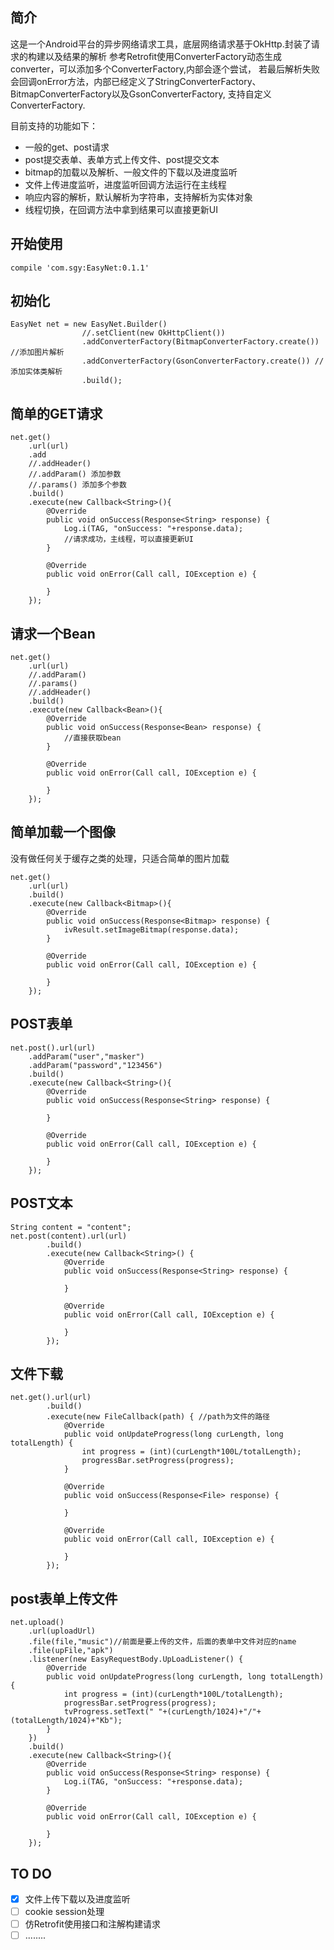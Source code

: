 ## 简介
这是一个Android平台的异步网络请求工具，底层网络请求基于OkHttp.封装了请求的构建以及结果的解析
参考Retrofit使用ConverterFactory动态生成converter，可以添加多个ConverterFactory,内部会逐个尝试，
若最后解析失败会回调onError方法，内部已经定义了StringConverterFactory、BitmapConverterFactory以及GsonConverterFactory,
支持自定义ConverterFactory.

目前支持的功能如下：
* 一般的get、post请求
* post提交表单、表单方式上传文件、post提交文本
* bitmap的加载以及解析、一般文件的下载以及进度监听
* 文件上传进度监听，进度监听回调方法运行在主线程
* 响应内容的解析，默认解析为字符串，支持解析为实体对象
* 线程切换，在回调方法中拿到结果可以直接更新UI
## 开始使用
```
compile 'com.sgy:EasyNet:0.1.1'
```

## 初始化

```
EasyNet net = new EasyNet.Builder()
                //.setClient(new OkHttpClient())
                .addConverterFactory(BitmapConverterFactory.create()) //添加图片解析
                .addConverterFactory(GsonConverterFactory.create()) //添加实体类解析
                .build();
```
## 简单的GET请求
```
net.get()
    .url(url)
    .add
    //.addHeader()
    //.addParam() 添加参数
    //.params() 添加多个参数
    .build()
    .execute(new Callback<String>(){
        @Override
        public void onSuccess(Response<String> response) {
            Log.i(TAG, "onSuccess: "+response.data);
            //请求成功，主线程，可以直接更新UI
        }

        @Override
        public void onError(Call call, IOException e) {

        }
    });
```
## 请求一个Bean
```
net.get()
    .url(url)
    //.addParam()
    //.params()
    //.addHeader()
    .build()
    .execute(new Callback<Bean>(){
        @Override
        public void onSuccess(Response<Bean> response) {
            //直接获取bean
        }

        @Override
        public void onError(Call call, IOException e) {

        }
    });
```
## 简单加载一个图像
没有做任何关于缓存之类的处理，只适合简单的图片加载
```
net.get()
    .url(url)
    .build()
    .execute(new Callback<Bitmap>(){
        @Override
        public void onSuccess(Response<Bitmap> response) {
            ivResult.setImageBitmap(response.data);
        }

        @Override
        public void onError(Call call, IOException e) {

        }
    });
```
## POST表单
```
net.post().url(url)
    .addParam("user","masker")
    .addParam("password","123456")
    .build()
    .execute(new Callback<String>(){
        @Override
        public void onSuccess(Response<String> response) {

        }

        @Override
        public void onError(Call call, IOException e) {

        }
    });
```
## POST文本
```
String content = "content";
net.post(content).url(url)
        .build()
        .execute(new Callback<String>() {
            @Override
            public void onSuccess(Response<String> response) {

            }

            @Override
            public void onError(Call call, IOException e) {

            }
        });
```
## 文件下载
```
net.get().url(url)
        .build()
        .execute(new FileCallback(path) { //path为文件的路径
            @Override
            public void onUpdateProgress(long curLength, long totalLength) {
                int progress = (int)(curLength*100L/totalLength);
                progressBar.setProgress(progress);
            }
            
            @Override
            public void onSuccess(Response<File> response) {
                
            }

            @Override
            public void onError(Call call, IOException e) {

            }
        });
```
## post表单上传文件
```
net.upload()
    .url(uploadUrl)
    .file(file,"music")//前面是要上传的文件，后面的表单中文件对应的name
    .file(upFile,"apk")
    .listener(new EasyRequestBody.UpLoadListener() {
        @Override
        public void onUpdateProgress(long curLength, long totalLength) {
            int progress = (int)(curLength*100L/totalLength);
            progressBar.setProgress(progress);
            tvProgress.setText(" "+(curLength/1024)+"/"+(totalLength/1024)+"Kb");
        }
    })
    .build()
    .execute(new Callback<String>(){
        @Override
        public void onSuccess(Response<String> response) {
            Log.i(TAG, "onSuccess: "+response.data);
        }

        @Override
        public void onError(Call call, IOException e) {

        }
    });
```

## TO DO
- [x] 文件上传下载以及进度监听
- [ ] cookie session处理
- [ ] 仿Retrofit使用接口和注解构建请求
- [ ] ........
